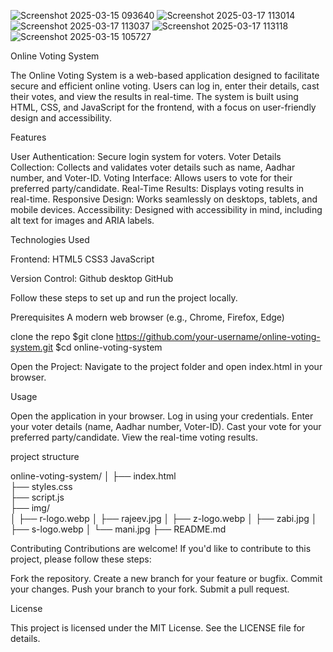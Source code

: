 ![Screenshot 2025-03-15 093640](https://github.com/user-attachments/assets/5029df5d-303f-4f0f-9fc0-c1d9f812cb4f)
![Screenshot 2025-03-17 113014](https://github.com/user-attachments/assets/4fbed9fa-4182-4698-acd2-d8a8e958b3fd)
![Screenshot 2025-03-17 113037](https://github.com/user-attachments/assets/73ab694c-5dad-46f8-b0b1-677026271e3e)
![Screenshot 2025-03-17 113118](https://github.com/user-attachments/assets/1046b29e-628c-48ef-9ee7-55b4491bc86b)
![Screenshot 2025-03-15 105727](https://github.com/user-attachments/assets/119c83aa-92b3-4bd4-a5af-e336f629ff07)

Online Voting System

The Online Voting System is a web-based application designed to facilitate secure and efficient online voting. Users can log in, enter their details, cast their votes, and view the results in real-time. The system is built using HTML, CSS, and JavaScript for the frontend, with a focus on user-friendly design and accessibility.

Features

User Authentication: Secure login system for voters.
Voter Details Collection: Collects and validates voter details such as name, Aadhar number, and Voter-ID.
Voting Interface: Allows users to vote for their preferred party/candidate.
Real-Time Results: Displays voting results in real-time.
Responsive Design: Works seamlessly on desktops, tablets, and mobile devices.
Accessibility: Designed with accessibility in mind, including alt text for images and ARIA labels.

Technologies Used

Frontend:
HTML5
CSS3
JavaScript

Version Control:
Github desktop
GitHub

Follow these steps to set up and run the project locally.

Prerequisites
A modern web browser (e.g., Chrome, Firefox, Edge)

clone the repo
$git clone https://github.com/your-username/online-voting-system.git
$cd online-voting-system

Open the Project:
Navigate to the project folder and open index.html in your browser.

Usage

Open the application in your browser.
Log in using your credentials.
Enter your voter details (name, Aadhar number, Voter-ID).
Cast your vote for your preferred party/candidate.
View the real-time voting results.

project structure

online-voting-system/
│
├── index.html              
├── styles.css              
├── script.js               
├── img/                    
│   ├── r-logo.webp
│   ├── rajeev.jpg
│   ├── z-logo.webp
│   ├── zabi.jpg
│   ├── s-logo.webp
│   └── mani.jpg
├── README.md 

Contributing
Contributions are welcome! If you'd like to contribute to this project, please follow these steps:

Fork the repository.
Create a new branch for your feature or bugfix.
Commit your changes.
Push your branch to your fork.
Submit a pull request.

License

This project is licensed under the MIT License. See the LICENSE file for details.
